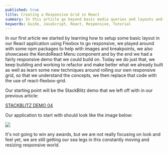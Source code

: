 ```yaml
---
published: true
title: Creating a Responsive Grid in React
summary: In this article go beyond basic media queries and layouts and leverage Flexbox to do responsive grid layouts first by hand and then using a popular React package called react-flexbox-grid!
keywords: Guide, JavaScript, React, Responsive, Tutorial 
---
```


In our first article we started by learning how to setup some basic layout in our React application using Flexbox to go responsive, we played around with some npm packages to help with images and breakpoints, we also showcases the KendoReact Menu component and by the end we had a fairly responsive demo that we could build on. Today we do just that, we keep building and working to refactor and make better what we already built as well as learn some new techniques around rolling our own responsive grid, so that we understand the concepts, we then replace that code with the use of react-flexbox-grid.

Our starting point will be the StackBlitz demo that we left off with in our previous article:

[STACKBLITZ DEMO 04](https://stackblitz.com/edit/react-responsive-grid-1)

Our application to start with should look like the image below:

![](https://i.imgur.com/etEIlNo.gif) 

It's not going to win any awards, but we are not really focusing on look and feel yet, we are still getting our sea legs in this constantly moving and resizing responsive world.
